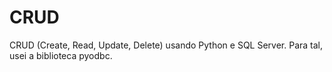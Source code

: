# CRUD
CRUD (Create, Read, Update, Delete) usando Python e SQL Server. Para tal, usei a biblioteca pyodbc.
